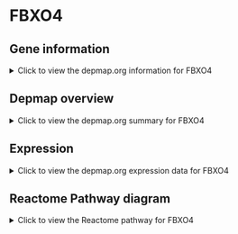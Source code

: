 <h1>FBXO4</h1>

<h2>Gene information</h2>
<details>
  <summary>Click to view the depmap.org information for FBXO4</summary>
  <p><a href="https://depmap.org/portal/gene/FBXO4?tab=about" target="_BLANK">Open page in a new tab...</a></p>
  <iframe src="https://depmap.org/portal/gene/FBXO4?tab=about" style="border:none;width:100%;height:800px"></iframe>
</details>

<h2>Depmap overview</h2>
<details>
  <summary>Click to view the depmap.org summary for FBXO4</summary>
  <p><a href="https://depmap.org/portal/gene/FBXO4?tab=overview" target="_BLANK">Open page in a new tab...</a></p>
  <iframe src="https://depmap.org/portal/gene/FBXO4?tab=overview" style="border:none;width:100%;height:800px"></iframe>
</details>

<h2>Expression</h2>
<details>
  <summary>Click to view the depmap.org expression data for FBXO4</summary>
  <p><a href="https://depmap.org/portal/gene/FBXO4?tab=characterization" target="_BLANK">Open page in a new tab...</a></p>
  <iframe src="https://depmap.org/portal/gene/FBXO4?tab=characterization" style="border:none;width:100%;height:800px"></iframe>
</details>



<h2>Reactome Pathway diagram</h2>
<details>
  <summary>Click to view the Reactome pathway for FBXO4</summary>
  <p><a href="https://reactome.org/PathwayBrowser/#/R-HSA-983168" target="_BLANK">Open page in a new tab...</a></p>
  <p>Antigen processing: Ubiquitination & Proteasome degradation</p>
<iframe src="https://reactome.org/PathwayBrowser/#/R-HSA-983168" style="border:none;width:100%;height:800px"></iframe>
</details>



